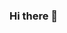 ### Hi there 👋

<!--
**huilingZhou/huilingZhou** is a ✨ _special_ ✨ repository because its `README.md` (this file) appears on your GitHub profile.

以下是一些帮助您入门的想法：
阮**的文章 https://www.ruanyifeng.com/blog/opinions/  

